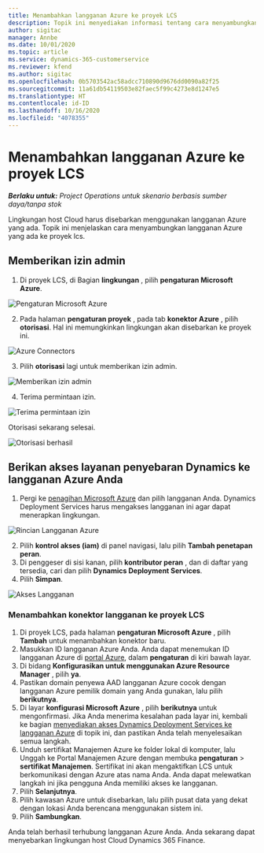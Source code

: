 ```yaml
---
title: Menambahkan langganan Azure ke proyek LCS
description: Topik ini menyediakan informasi tentang cara menyambungkan langganan Azure ke proyek lcs.
author: sigitac
manager: Annbe
ms.date: 10/01/2020
ms.topic: article
ms.service: dynamics-365-customerservice
ms.reviewer: kfend
ms.author: sigitac
ms.openlocfilehash: 0b5703542ac58adcc710890d9676dd0090a82f25
ms.sourcegitcommit: 11a61db54119503e82faec5f99c4273e8d1247e5
ms.translationtype: HT
ms.contentlocale: id-ID
ms.lasthandoff: 10/16/2020
ms.locfileid: "4078355"
---
```

# <a name="add-an-azure-subscription-to-lcs-project"></a>Menambahkan langganan Azure ke proyek LCS

_**Berlaku untuk:** Project Operations untuk skenario berbasis sumber daya/tanpa stok_

Lingkungan host Cloud harus disebarkan menggunakan langganan Azure yang ada. Topik ini menjelaskan cara menyambungkan langganan Azure yang ada ke proyek lcs. 

## <a name="grant-admin-consent"></a>Memberikan izin admin

1. Di proyek LCS, di Bagian **lingkungan** , pilih **pengaturan Microsoft Azure**.

![Pengaturan Microsoft Azure](./media/1MicrosoftAzureSettings.png)

2. Pada halaman **pengaturan proyek** , pada tab **konektor Azure** , pilih **otorisasi**. Hal ini memungkinkan lingkungan akan disebarkan ke proyek ini.

![Azure Connectors](./media/2AzureConnectors.png)

3. Pilih **otorisasi** lagi untuk memberikan izin admin.

![Memberikan izin admin](./media/3GrantAdminConsent.png)

4. Terima permintaan izin.

![Terima permintaan izin](./media/4AcceptPermissionRequest.png)

Otorisasi sekarang selesai. 

![Otorisasi berhasil](./media/5AuthorizationComplete.png)

## <a name="provide-dynamics-deployment-services-access-to-your-azure-subscription"></a><a name="provide"></a>Berikan akses layanan penyebaran Dynamics ke langganan Azure Anda

1. Pergi ke [penagihan Microsoft Azure](https://portal.azure.com/#blade/Microsoft\_Azure\_Billing/SubscriptionsBlade) dan pilih langganan Anda. Dynamics Deployment Services harus mengakses langganan ini agar dapat menerapkan lingkungan.

![Rincian Langganan Azure](./media/6AzureSubscription.png)

2. Pilih **kontrol akses (iam)** di panel navigasi, lalu pilih **Tambah penetapan peran**.
3. Di penggeser di sisi kanan, pilih **kontributor peran** , dan di daftar yang tersedia, cari dan pilih **Dynamics Deployment Services**. 
4. Pilih **Simpan**.

![Akses Langganan](./media/7SubscriptionAccess.png)

### <a name="add-a-subscription-connector-to-an-lcs-project"></a>Menambahkan konektor langganan ke proyek LCS

1. Di proyek LCS, pada halaman **pengaturan Microsoft Azure** , pilih **Tambah** untuk menambahkan konektor baru.
2. Masukkan ID langganan Azure Anda. Anda dapat menemukan ID langganan Azure di [portal Azure](https://ms.portal.azure.com/), dalam  **pengaturan**  di kiri bawah layar.
3. Di bidang **Konfigurasikan untuk menggunakan Azure Resource Manager** , pilih **ya**.
4. Pastikan domain penyewa AAD langganan Azure cocok dengan langganan Azure pemilik domain yang Anda gunakan, lalu pilih **berikutnya**.
5. Di layar **konfigurasi Microsoft Azure** , pilih **berikutnya** untuk mengonfirmasi. Jika Anda menerima kesalahan pada layar ini, kembali ke bagian [menyediakan akses Dynamics Deployment Services ke langganan Azure](#provide) di topik ini, dan pastikan Anda telah menyelesaikan semua langkah.
6. Unduh sertifikat Manajemen Azure ke folder lokal di komputer, lalu Unggah ke Portal Manajemen Azure dengan membuka **pengaturan** > **sertifikat Manajemen**. Sertifikat ini akan mengaktifkan LCS untuk berkomunikasi dengan Azure atas nama Anda. Anda dapat melewatkan langkah ini jika pengguna Anda memiliki akses ke langganan.
7. Pilih  **Selanjutnya**.
8. Pilih kawasan Azure untuk disebarkan, lalu pilih pusat data yang dekat dengan lokasi Anda berencana menggunakan sistem ini.
9.  Pilih  **Sambungkan**.

Anda telah berhasil terhubung langganan Azure Anda. Anda sekarang dapat menyebarkan lingkungan host Cloud Dynamics 365 Finance.


